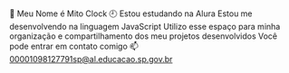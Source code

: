 🤙 Meu Nome é Mito Clock 🕘
Estou estudando na Alura
Estou me desenvolvendo na linguagem JavaScript
Utilizo esse espaço para minha organização e compartilhamento dos meu projetos desenvolvidos
Você pode entrar em contato comigo 📫
00001098127791sp@al.educacao.sp.gov.br
